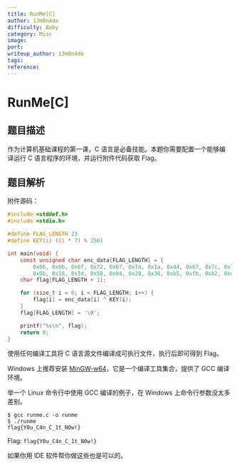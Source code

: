 ```yaml
---
title: RunMe[C]
author: 13m0n4de
difficulty: Baby
category: Misc
image:
port:
writeup_author: 13m0n4de
tags:
reference:
---
```


# RunMe\[C\]

## 题目描述

作为计算机基础课程的第一课，C 语言是必备技能。本题你需要配置一个能够编译运行 C 语言程序的环境，并运行附件代码获取 Flag。

## 题目解析

附件源码：

```c
#include <stddef.h>
#include <stdio.h>

#define FLAG_LENGTH 23
#define KEY(i) ((i * 7) % 256)

int main(void) {
    const unsigned char enc_data[FLAG_LENGTH] = {
        0x66, 0x6b, 0x6f, 0x72, 0x67, 0x7a, 0x1a, 0x44, 0x67, 0x7c, 0x72, 0x23,
        0x0b, 0x18, 0x3d, 0x58, 0x04, 0x28, 0x30, 0xb5, 0xfb, 0xb2, 0xe7};
    char flag[FLAG_LENGTH + 1];

    for (size_t i = 0; i < FLAG_LENGTH; i++) {
        flag[i] = enc_data[i] ^ KEY(i);
    }
    flag[FLAG_LENGTH] = '\0';

    printf("%s\n", flag);
    return 0;
}
```

使用任何编译工具将 C 语言源文件编译成可执行文件，执行后即可得到 Flag。

Windows 上推荐安装 [MinGW-w64](https://www.mingw-w64.org/)，它是一个编译工具集合，提供了 GCC 编译环境。

举一个 Linux 命令行中使用 GCC 编译的例子，在 Windows 上命令行参数没太多差别。

```
$ gcc runme.c -o runme
$ ./runme
flag{Y0u_C4n_C_1t_N0w!}
```

Flag: `flag{Y0u_C4n_C_1t_N0w!}`

如果你用 IDE 软件帮你做这些也是可以的。
